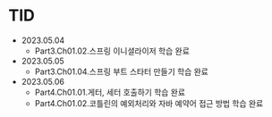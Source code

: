 # TID

- 2023.05.04
    - Part3.Ch01.02.스프링 이니셜라이저 학습 완료
- 2023.05.05
    - Part3.Ch01.04.스프링 부트 스타터 만들기 학습 완료
- 2023.05.06
    - Part4.Ch01.01.게터, 세터 호출하기 학습 완료
    - Part4.Ch01.02.코틀린의 예외처리와 자바 예약어 접근 방법 학습 완료
  
